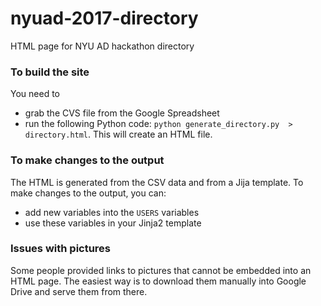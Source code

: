 # nyuad-2017-directory
HTML page for NYU AD hackathon directory

### To build the site
You need to
- grab the CVS file from the Google Spreadsheet
- run the following Python code: `python generate_directory.py  > directory.html`. This will create an HTML file.

### To make changes to the output
The HTML is generated from the CSV data and from a Jija template.
To make changes to the output, you can:
- add new variables into the `USERS` variables
- use these variables in your Jinja2 template

### Issues with pictures
Some people provided links to pictures that cannot be embedded into an HTML page.
The easiest way is to download them manually into Google Drive and serve them from there.
